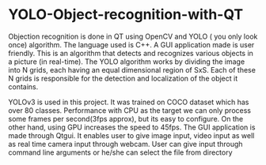 # YOLO-Object-recognition-with-QT
Objection recognition is done in QT using OpenCV and YOLO ( you only look once) algorithm. The language used is C++. A GUI application made is user friendly.
This is an algorithm that detects and recognizes various objects in a picture (in real-time). The YOLO algorithm works by dividing the image into N grids, each having an equal dimensional region of SxS. Each of these N grids is responsible for the detection and localization of the object it contains.

YOLOv3 is used in this project. It was trained on COCO dataset which has over 80 classes.
Performance with CPU as the target we can only process some frames per second(3fps approx), but its easy to configure. On the other hand, using GPU increases the speed to 45fps.
The GUI application is made through Qtgui. It enables user to give image input, video input as well as real time camera input through webcam. User can give input through command line arguments or he/she can select the file from directory
